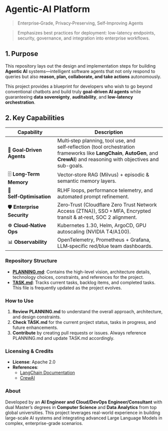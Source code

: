# Agentic‑AI Platform

> Enterprise‑Grade, Privacy‑Preserving, Self‑Improving Agents  

> Emphasizes best practices for deployment: low-latency endpoints, security, governance, and integration into enterprise workflows.

## 1. Purpose

This repository lays out the design and implementation steps for building **Agentic AI** systems—intelligent software agents that not only respond to queries but also **reason, plan, collaborate, and take actions** autonomously. 

This project provides a blueprint for developers who wish to go beyond conventional chatbots and build truly **goal-driven AI agents** while guaranteeing **data sovereignty**, **auditability**, and **low‑latency orchestration**.


## 2. Key Capabilities

| Capability | Description |
|------------|-------------|
| 🧠 **Goal‑Driven Agents** | Multi‑step planning, tool use, and self‑reflection (tool orchestration frameworks like **LangChain**, **AutoGen**, and **CrewAI**) and reasoning with objectives and sub-goals. |
| 🗄️ **Long‑Term Memory** | Vector‑store RAG (Milvus) + episodic & semantic memory layers. |
| 🔄 **Self‑Optimisation** | RLHF loops, performance telemetry, and automated prompt refinement. |
| 🛡️ **Enterprise Security** | Zero‑Trust (Cloudflare Zero Trust Network Access (ZTNA)), SSO + MFA, Encrypted transit & at‑rest, SOC 2 alignment. |
| ☸️ **Cloud‑Native Ops** | Kubernetes 1.30, Helm, ArgoCD, GPU autoscaling (NVIDIA T4/A100). |
| 📊 **Observability** | OpenTelemetry, Prometheus + Grafana, LLM‑specific red/blue team dashboards. |

### Repository Structure
- **[PLANNING.md](./PLANNING.md)**: Contains the high-level vision, architecture details, technology choices, constraints, and references for the project.
- **[TASK.md](./TASK.md)**: Tracks current tasks, backlog items, and completed tasks. This file is frequently updated as the project evolves.

### How to Use
1. **Review PLANNING.md** to understand the overall approach, architecture, and design constraints.  
2. **Check TASK.md** for the current project status, tasks in progress, and future enhancements.  
3. **Contribute** by creating pull requests or issues. Always reference PLANNING.md and update TASK.md accordingly.

### Licensing & Credits
- **License**: Apache 2.0 
- **References**:  
  - [LangChain Documentation](https://github.com/hwchase17/langchain)  
  - [CrewAI](https://github.com/crew-ai/crewai)   

### About

Developed by an **AI Engineer and Cloud/DevOps Engineer/Consultant** with dual Master’s degrees in **Computer Science** and **Data Analytics** from top global universities. This project leverages real-world experience in building large-scale AI systems and integrating advanced Large Language Models in complex, enterprise-grade scenarios.